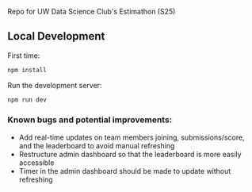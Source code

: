 
Repo for UW Data Science Club's Estimathon (S25)

## Local Development

First time:
```bash
npm install

```

Run the development server:

```bash
npm run dev

```

### Known bugs and potential improvements:
- Add real-time updates on team members joining, submissions/score, and the leaderboard to avoid manual refreshing
- Restructure admin dashboard so that the leaderboard is more easily accessible
- Timer in the admin dashboard should be made to update without refreshing